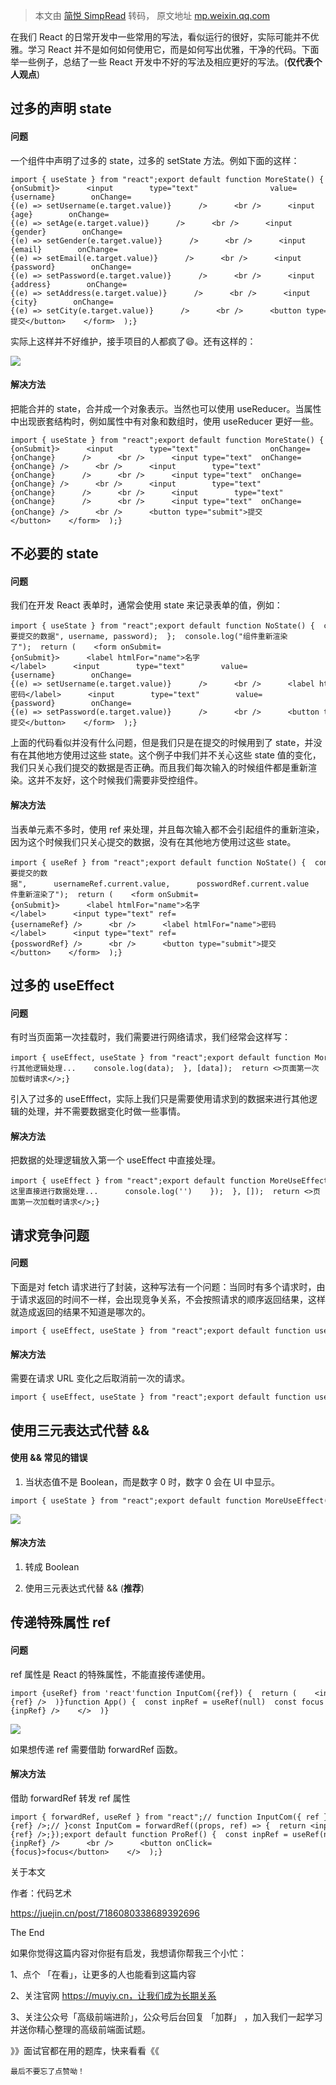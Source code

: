 > 本文由 [简悦 SimpRead](http://ksria.com/simpread/) 转码， 原文地址 [mp.weixin.qq.com](https://mp.weixin.qq.com/s/FSnCz8EhShJMdG_FGf0igQ)

在我们 React 的日常开发中一些常用的写法，看似运行的很好，实际可能并不优雅。学习 React 并不是如何如何使用它，而是如何写出优雅，干净的代码。下面举一些例子，总结了一些 React 开发中不好的写法及相应更好的写法。(**仅代表个人观点**)

过多的声明 state
-----------

#### 问题

一个组件中声明了过多的 state，过多的 setState 方法。例如下面的这样：

```
import { useState } from "react";export default function MoreState() {  const [username, setUsername] = useState("");  const [age, setAge] = useState("");  const [gender, setGender] = useState("");  const [email, setEmail] = useState("");  const [password, setPassword] = useState("");  const [address, setAddress] = useState("");  const [city, setCity] = useState("");  const onSubmit = () => {    // ...  };  return (    <form onSubmit={onSubmit}>      <input        type="text"                value={username}        onChange={(e) => setUsername(e.target.value)}      />      <br />      <input        type="text"                value={age}        onChange={(e) => setAge(e.target.value)}      />      <br />      <input        type="text"                value={gender}        onChange={(e) => setGender(e.target.value)}      />      <br />      <input        type="text"                value={email}        onChange={(e) => setEmail(e.target.value)}      />      <br />      <input        type="text"                value={password}        onChange={(e) => setPassword(e.target.value)}      />      <br />      <input        type="text"                value={address}        onChange={(e) => setAddress(e.target.value)}      />      <br />      <input        type="text"                value={city}        onChange={(e) => setCity(e.target.value)}      />      <br />      <button type="submit">提交</button>    </form>  );}
```

实际上这样并不好维护，接手项目的人都疯了😄。还有这样的：

![](https://mmbiz.qpic.cn/sz_mmbiz_jpg/H8M5QJDxMHqme16LCbVAnYGiblR2MChDKH18gicCs07HChoaP3Q3CLEBMDWb7wpsR9AQ1ny2EueYLEsRnQ2p2ibXg/640?wx_fmt=other)

#### 解决方法

把能合并的 state，合并成一个对象表示。当然也可以使用 useReducer。当属性中出现嵌套结构时，例如属性中有对象和数组时，使用 useReducer 更好一些。

```
import { useState } from "react";export default function MoreState() {  const [userInfo, setUserInfo] = useState({    username: "",    age: "",    gender: "",    email: "",    password: "",    address: "",    city: ""  });  const onChange = (e) => {    setUserInfo((pre) => ({ ...pre, [e.target.name]: e.target.value }));  };  const onSubmit = (e) => {    e.preventDefault();    console.log(111, userInfo);  };  return (    <form onSubmit={onSubmit}>      <input        type="text"                onChange={onChange}      />      <br />      <input type="text"  onChange={onChange} />      <br />      <input        type="text"                onChange={onChange}      />      <br />      <input type="text"  onChange={onChange} />      <br />      <input        type="text"                onChange={onChange}      />      <br />      <input        type="text"                onChange={onChange}      />      <br />      <input type="text"  onChange={onChange} />      <br />      <button type="submit">提交</button>    </form>  );}
```

不必要的 state
----------

#### 问题

我们在开发 React 表单时，通常会使用 state 来记录表单的值，例如：

```
import { useState } from "react";export default function NoState() {  const [username, setUsername] = useState("");  const [password, setPassword] = useState("");  const onSubmit = (e) => {    e.preventDefault();    console.log("需要提交的数据", username, password);  };  console.log("组件重新渲染了");  return (    <form onSubmit={onSubmit}>      <label htmlFor="name">名字</label>      <input        type="text"        value={username}        onChange={(e) => setUsername(e.target.value)}      />      <br />      <label htmlFor="name">密码</label>      <input        type="text"        value={password}        onChange={(e) => setPassword(e.target.value)}      />      <br />      <button type="submit">提交</button>    </form>  );}
```

上面的代码看似并没有什么问题，但是我们只是在提交的时候用到了 state，并没有在其他地方使用过这些 state。这个例子中我们并不关心这些 state 值的变化，我们只关心我们提交的数据是否正确。而且我们每次输入的时候组件都是重新渲染。这并不友好，这个时候我们需要非受控组件。

#### 解决方法

当表单元素不多时，使用 ref 来处理，并且每次输入都不会引起组件的重新渲染，因为这个时候我们只关心提交的数据，没有在其他地方使用过这些 state。

```
import { useRef } from "react";export default function NoState() {  const usernameRef = useRef();  const posswordRef = useRef();  const onSubmit = (e) => {    e.preventDefault();    console.log(      "需要提交的数据",      usernameRef.current.value,      posswordRef.current.value    );  };  console.log("组件重新渲染了");  return (    <form onSubmit={onSubmit}>      <label htmlFor="name">名字</label>      <input type="text" ref={usernameRef} />      <br />      <label htmlFor="name">密码</label>      <input type="text" ref={posswordRef} />      <br />      <button type="submit">提交</button>    </form>  );}
```

过多的 useEffect
-------------

#### 问题

有时当页面第一次挂载时，我们需要进行网络请求，我们经常会这样写：

```
import { useEffect, useState } from "react";export default function MoreUseEffect() {  const [data, setData] = useState();  useEffect(() => {    fetch("/ss/ss").then((res) => {      setData(res.data);    });  }, []);  useEffect(() => {    // 进行其他逻辑处理...    console.log(data);  }, [data]);  return <>页面第一次加载时请求</>;}
```

引入了过多的 useEfffect，实际上我们只是需要使用请求到的数据来进行其他逻辑的处理，并不需要数据变化时做一些事情。

#### 解决方法

把数据的处理逻辑放入第一个 useEffect 中直接处理。

```
import { useEffect } from "react";export default function MoreUseEffect() {  useEffect(() => {    fetch("/ss/ss").then((res) => {     // setData(res.data);      // 在这里直接进行数据处理...      console.log('')    });  }, []);  return <>页面第一次加载时请求</>;}
```

请求竞争问题
------

#### 问题

下面是对 fetch 请求进行了封装，这种写法有一个问题：当同时有多个请求时，由于请求返回的时间不一样，会出现竞争关系，不会按照请求的顺序返回结果，这样就造成返回的结果不知道是哪次的。

```
import { useEffect, useState } from "react";export default function useFetch(url) {  const [loading, setLoading] = useState(true);  const [data, setData] = useState();  const [error, setError] = useState();  useEffect(() => {    setLoading(true);    fetch(url)      .then((res) => {        setData(res.data);      })      .catch((e) => {        setError(e);      })      .finally(() => setLoading(false));  }, [url]);  return {    loading,    data,    error  };}
```

#### 解决方法

需要在请求 URL 变化之后取消前一次的请求。

```
import { useEffect, useState } from "react";export default function useFetch(url) {  const [loading, setLoading] = useState(true);  const [data, setData] = useState();  const [error, setError] = useState();  useEffect(() => {    const controller = new AbortController();    setLoading(true);    fetch(url, { signal: controller.signal })      .then((res) => {        setData(res.data);      })      .catch((e) => {        setError(e);      })      .finally(() => setLoading(false));    return () => {      controller.abort();    };  }, [url]);  return {    loading,    data,    error  };}
```

使用三元表达式代替 &&
------------

#### 使用 && 常见的错误

1. 当状态值不是 Boolean，而是数字 0 时，数字 0 会在 UI 中显示。

```
import { useState } from "react";export default function MoreUseEffect() { const [arr] = useState([])  return <>    {      arr.length && <div>11111</div>    }    </>;}
```

![](https://mmbiz.qpic.cn/sz_mmbiz_jpg/H8M5QJDxMHqme16LCbVAnYGiblR2MChDK5s5Xx9HqbpLu4biaRL2kL1epw4G9MSaPSGcSImCABhWnMupPJjtXmVA/640?wx_fmt=other)

#### 解决方法

1.  转成 Boolean
    
2.  使用三元表达式代替 && (**推荐**)
    

传递特殊属性 ref
----------

#### 问题

ref 属性是 React 的特殊属性，不能直接传递使用。

```
import {useRef} from 'react'function InputCom({ref}) {  return (    <input type='text' ref={ref} />  )}function App() {  const inpRef = useRef(null)  const focus = () => {    inpRef.current?.focus()  }  return (    <>      <InputCom ref={inpRef} />    </>  )}
```

![](https://mmbiz.qpic.cn/sz_mmbiz_jpg/H8M5QJDxMHqme16LCbVAnYGiblR2MChDK59icufTFk5PajVsI8mHP6DxdWT0fXibfmxl9HaOGjgmjufiaIo7Bnathw/640?wx_fmt=other)

如果想传递 ref 需要借助 forwardRef 函数。

#### 解决方法

借助 forwardRef 转发 ref 属性

```
import { forwardRef, useRef } from "react";// function InputCom({ ref }) {//   return <input type="text" ref={ref} />;// }const InputCom = forwardRef((props, ref) => {  return <input type="text" ref={ref} />;});export default function ProRef() {  const inpRef = useRef(null);  const focus = () => {    inpRef.current?.focus();  };  return (    <>      <InputCom ref={inpRef} />      <br />      <button onClick={focus}>focus</button>    </>  );}
```

关于本文

作者：代码艺术

https://juejin.cn/post/7186080338689392696

The End

如果你觉得这篇内容对你挺有启发，我想请你帮我三个小忙：

1、点个 「在看」，让更多的人也能看到这篇内容

2、关注官网 https://muyiy.cn，让我们成为长期关系

3、关注公众号「高级前端进阶」，公众号后台回复 「加群」 ，加入我们一起学习并送你精心整理的高级前端面试题。

》》面试官都在用的题库，快来看看《《  

```
最后不要忘了点赞呦！

```